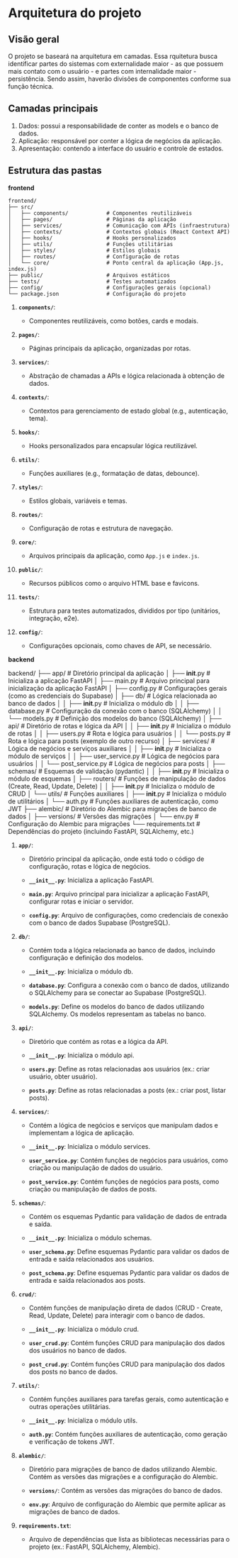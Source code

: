 # Arquitetura do projeto

## Visão geral
O projeto se baseará na arquitetura em camadas. Essa rquitetura busca identificar partes do sistemas com externalidade maior - as que possuem mais contato com o usuário - e partes com internalidade maior - persistência. Sendo assim, haverão divisões de componentes conforme sua função técnica.

## Camadas principais

1. Dados: possui a responsabilidade de conter as models e o banco de dados.
2. Aplicação: responsável por conter a lógica de negócios da aplicação.
3. Apresentação: contendo a interface do usuário e controle de estados.

## Estrutura das pastas

**frontend**

    frontend/
    ├── src/
    │   ├── components/            # Componentes reutilizáveis
    │   ├── pages/                 # Páginas da aplicação
    │   ├── services/              # Comunicação com APIs (infraestrutura)
    │   ├── contexts/              # Contextos globais (React Context API)
    │   ├── hooks/                 # Hooks personalizados
    │   ├── utils/                 # Funções utilitárias
    │   ├── styles/                # Estilos globais
    │   ├── routes/                # Configuração de rotas
    │   └── core/                  # Ponto central da aplicação (App.js, index.js)
    ├── public/                    # Arquivos estáticos
    ├── tests/                     # Testes automatizados
    ├── config/                    # Configurações gerais (opcional)
    └── package.json               # Configuração do projeto

1. **`components/`**: 
   - Componentes reutilizáveis, como botões, cards e modais.

2. **`pages/`**: 
   - Páginas principais da aplicação, organizadas por rotas.

3. **`services/`**: 
   - Abstração de chamadas a APIs e lógica relacionada à obtenção de dados.

4. **`contexts/`**: 
   - Contextos para gerenciamento de estado global (e.g., autenticação, tema).

5. **`hooks/`**: 
   - Hooks personalizados para encapsular lógica reutilizável.

6. **`utils/`**: 
   - Funções auxiliares (e.g., formatação de datas, debounce).

7. **`styles/`**: 
   - Estilos globais, variáveis e temas.

8. **`routes/`**: 
   - Configuração de rotas e estrutura de navegação.

9. **`core/`**: 
   - Arquivos principais da aplicação, como `App.js` e `index.js`.

10. **`public/`**: 
    - Recursos públicos como o arquivo HTML base e favicons.

11. **`tests/`**: 
    - Estrutura para testes automatizados, divididos por tipo (unitários, integração, e2e).

12. **`config/`**: 
    - Configurações opcionais, como chaves de API, se necessário.


**backend**

   backend/
   ├── app/                        # Diretório principal da aplicação
   │   ├── __init__.py             # Inicializa a aplicação FastAPI
   │   ├── main.py                 # Arquivo principal para inicialização da aplicação FastAPI
   │   ├── config.py               # Configurações gerais (como as credenciais do Supabase)
   │   ├── db/                     # Lógica relacionada ao banco de dados
   │   │   ├── __init__.py         # Inicializa o módulo db
   │   │   ├── database.py         # Configuração da conexão com o banco (SQLAlchemy)
   │   │   └── models.py           # Definição dos modelos do banco (SQLAlchemy)
   │   ├── api/                    # Diretório de rotas e lógica da API
   │   │   ├── __init__.py         # Inicializa o módulo de rotas
   │   │   ├── users.py            # Rota e lógica para usuários
   │   │   └── posts.py            # Rota e lógica para posts (exemplo de outro recurso)
   │   ├── services/               # Lógica de negócios e serviços auxiliares
   │   │   ├── __init__.py         # Inicializa o módulo de serviços
   │   │   ├── user_service.py     # Lógica de negócios para usuários
   │   │   └── post_service.py     # Lógica de negócios para posts
   │   ├── schemas/                # Esquemas de validação (pydantic)
   │   │   ├── __init__.py         # Inicializa o módulo de esquemas
   │   ├── routers/                # Funções de manipulação de dados (Create, Read, Update, Delete)
   │   │   ├── __init__.py         # Inicializa o módulo de CRUD
   │   └── utils/                  # Funções auxiliares
   │       ├── __init__.py         # Inicializa o módulo de utilitários
   │       └── auth.py             # Funções auxiliares de autenticação, como JWT
   ├── alembic/                    # Diretório do Alembic para migrações de banco de dados
   │   ├── versions/               # Versões das migrações
   │   └── env.py                  # Configuração do Alembic para migrações
   └── requirements.txt            # Dependências do projeto (incluindo FastAPI, SQLAlchemy, etc.)

1. **`app/`**:
   - Diretório principal da aplicação, onde está todo o código de configuração, rotas e lógica de negócios.

    - **`__init__.py`**: Inicializa a aplicação FastAPI.
    - **`main.py`**: Arquivo principal para inicializar a aplicação FastAPI, configurar rotas e iniciar o servidor.
    - **`config.py`**: Arquivo de configurações, como credenciais de conexão com o banco de dados Supabase (PostgreSQL).

2. **`db/`**:
   - Contém toda a lógica relacionada ao banco de dados, incluindo configuração e definição dos modelos.

    - **`__init__.py`**: Inicializa o módulo db.
    - **`database.py`**: Configura a conexão com o banco de dados, utilizando o SQLAlchemy para se conectar ao Supabase (PostgreSQL).
    - **`models.py`**: Define os modelos do banco de dados utilizando SQLAlchemy. Os modelos representam as tabelas no banco.

3. **`api/`**:
   - Diretório que contém as rotas e a lógica da API.

    - **`__init__.py`**: Inicializa o módulo api.
    - **`users.py`**: Define as rotas relacionadas aos usuários (ex.: criar usuário, obter usuário).
    - **`posts.py`**: Define as rotas relacionadas a posts (ex.: criar post, listar posts).

4. **`services/`**:
   - Contém a lógica de negócios e serviços que manipulam dados e implementam a lógica de aplicação.

    - **`__init__.py`**: Inicializa o módulo services.
    - **`user_service.py`**: Contém funções de negócios para usuários, como criação ou manipulação de dados do usuário.
    - **`post_service.py`**: Contém funções de negócios para posts, como criação ou manipulação de dados de posts.

5. **`schemas/`**:
   - Contém os esquemas Pydantic para validação de dados de entrada e saída.

    - **`__init__.py`**: Inicializa o módulo schemas.
    - **`user_schema.py`**: Define esquemas Pydantic para validar os dados de entrada e saída relacionados aos usuários.
    - **`post_schema.py`**: Define esquemas Pydantic para validar os dados de entrada e saída relacionados aos posts.

6. **`crud/`**:
   - Contém funções de manipulação direta de dados (CRUD - Create, Read, Update, Delete) para interagir com o banco de dados.

    - **`__init__.py`**: Inicializa o módulo crud.
    - **`user_crud.py`**: Contém funções CRUD para manipulação dos dados dos usuários no banco de dados.
    - **`post_crud.py`**: Contém funções CRUD para manipulação dos dados dos posts no banco de dados.

7. **`utils/`**:
   - Contém funções auxiliares para tarefas gerais, como autenticação e outras operações utilitárias.

    - **`__init__.py`**: Inicializa o módulo utils.
    - **`auth.py`**: Contém funções auxiliares de autenticação, como geração e verificação de tokens JWT.

8. **`alembic/`**:
   - Diretório para migrações de banco de dados utilizando Alembic. Contém as versões das migrações e a configuração do Alembic.

    - **`versions/`**: Contém as versões das migrações do banco de dados.
    - **`env.py`**: Arquivo de configuração do Alembic que permite aplicar as migrações de banco de dados.

9. **`requirements.txt`**:
   - Arquivo de dependências que lista as bibliotecas necessárias para o projeto (ex.: FastAPI, SQLAlchemy, Alembic).
